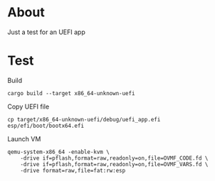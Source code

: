 # About
Just a test for an UEFI app

# Test

Build
```shell
cargo build --target x86_64-unknown-uefi
```

Copy UEFI file
```shell
cp target/x86_64-unknown-uefi/debug/uefi_app.efi esp/efi/boot/bootx64.efi
```

Launch VM
```shell
qemu-system-x86_64 -enable-kvm \
    -drive if=pflash,format=raw,readonly=on,file=OVMF_CODE.fd \
    -drive if=pflash,format=raw,readonly=on,file=OVMF_VARS.fd \
    -drive format=raw,file=fat:rw:esp
```

